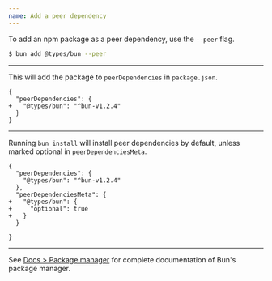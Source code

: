 ```yaml
---
name: Add a peer dependency
---
```



To add an npm package as a peer dependency, use the `--peer` flag.

```sh
$ bun add @types/bun --peer
```

---

This will add the package to `peerDependencies` in `package.json`.

```json-diff
{
  "peerDependencies": {
+   "@types/bun": "^bun-v1.2.4"
  }
}
```

---

Running `bun install` will install peer dependencies by default, unless marked optional in `peerDependenciesMeta`.

```json-diff
{
  "peerDependencies": {
    "@types/bun": "^bun-v1.2.4"
  },
  "peerDependenciesMeta": {
+   "@types/bun": {
+     "optional": true
+   }
  }

}
```

---

See [Docs > Package manager](https://bun.sh/docs/cli/install) for complete documentation of Bun's package manager.
